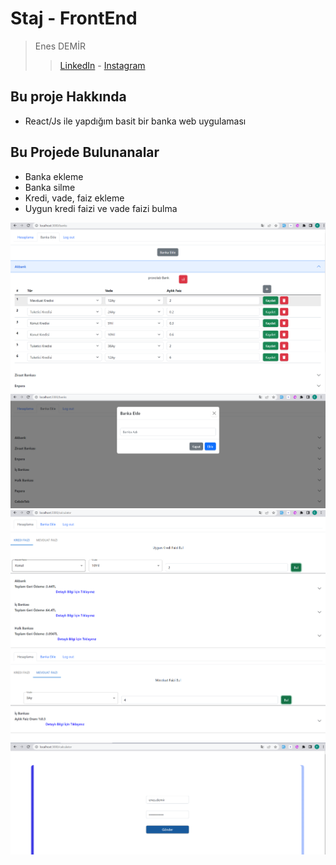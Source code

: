 # Staj - FrontEnd

> Enes DEMİR
> > [LinkedIn](https://www.linkedin.com/in/enes-demir-a9374422b/%22) - [Instagram](https://www.instagram.com/enesdemir3662/?hl=tr)

## Bu proje Hakkında

* React/Js ile yapdığım basit bir banka web uygulaması

## Bu Projede Bulunanalar

* Banka ekleme
* Banka silme
* Kredi, vade, faiz ekleme
* Uygun kredi faizi ve vade faizi bulma

![Image](Screenshot_1.png)
![Image](Screenshot_2.png)
![Image](Screenshot_3.png)
![Image](Screenshot_4.png)
![Image](Screenshot_5.png)
